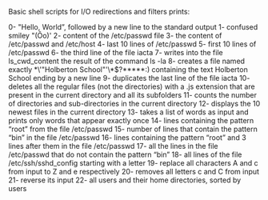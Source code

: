 Basic shell scripts for I/O redirections and filters prints:

0- "Hello, World”, followed by a new line to the standard output
1- confused smiley "(Ôo)'
2- content of the /etc/passwd file
3- the content of /etc/passwd and /etc/host
4- last 10 lines of /etc/passwd
5- first 10 lines of /etc/passwd
6- the third line of the file iacta
7- writes into the file ls_cwd_content the result of the command ls -la
8- creates a file named exactly \*\\'"Holberton School"\'\\*$\?\*\*\*\*\*:) containing the text Holberton School ending by a new line
9- duplicates the last line of the file iacta
10- deletes all the regular files (not the directories) with a .js extension that are present in the current directory and all its subfolders
11- counts the number of directories and sub-directories in the current directory
12- displays the 10 newest files in the current directory
13- takes a list of words as input and prints only words that appear exactly once
14- lines containing the pattern “root” from the file /etc/passwd
15- number of lines that contain the pattern “bin” in the file /etc/passwd
16- lines containing the pattern “root” and 3 lines after them in the file /etc/passwd
17- all the lines in the file /etc/passwd that do not contain the pattern “bin”
18- all lines of the file /etc/ssh/sshd_config starting with a letter
19- replace all characters A and c from input to Z and e respectively
20- removes all letters c and C from input
21- reverse its input
22- all users and their home directories, sorted by users